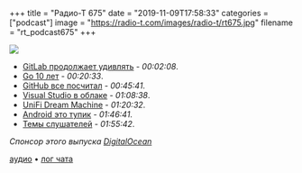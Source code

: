 +++
title = "Радио-Т 675"
date = "2019-11-09T17:58:33"
categories = ["podcast"]
image = "https://radio-t.com/images/radio-t/rt675.jpg"
filename = "rt_podcast675"
+++

![](https://radio-t.com/images/radio-t/rt675.jpg)

- [GitLab продолжает удивлять](https://gitlab.com/gitlab-com/www-gitlab-com/issues/5555) - *00:02:08*.
- [Go 10 лет](https://blog.golang.org/10years) - *00:20:33*.
- [GitHub все посчитал](https://octoverse.github.com/) - *00:45:41*.
- [Visual Studio в облаке](http://techcrunch.com/2019/11/04/you-can-now-try-microsofts-web-based-version-of-visual-studio/) - *01:08:38*.
- [UniFi Dream Machine](https://store.ui.com/products/unifi-dream-machine) - *01:20:32*.
- [Android это тупик](https://www.digitaltrends.com/android/google-android-ecosystem-assistant-analysis/) - *01:46:41*.
- [Темы слушателей](https://radio-t.com/p/2019/11/05/prep-675/) - *01:55:42*.

*Спонсор этого выпуска [DigitalOcean](https://do.co/radiot)*


[аудио](https://cdn.radio-t.com/rt_podcast675.mp3) • [лог чата](https://chat.radio-t.com/logs/radio-t-675.html)
<audio src="https://cdn.radio-t.com/rt_podcast675.mp3" preload="none"></audio>

